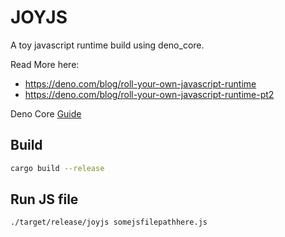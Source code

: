 # JOYJS

A toy javascript runtime build using deno_core.

Read More here:
- https://deno.com/blog/roll-your-own-javascript-runtime
- https://deno.com/blog/roll-your-own-javascript-runtime-pt2

Deno Core [Guide](https://denolib.gitbook.io/guide)

## Build
```bash
cargo build --release
```

## Run JS file
```bash
./target/release/joyjs somejsfilepathhere.js
```
